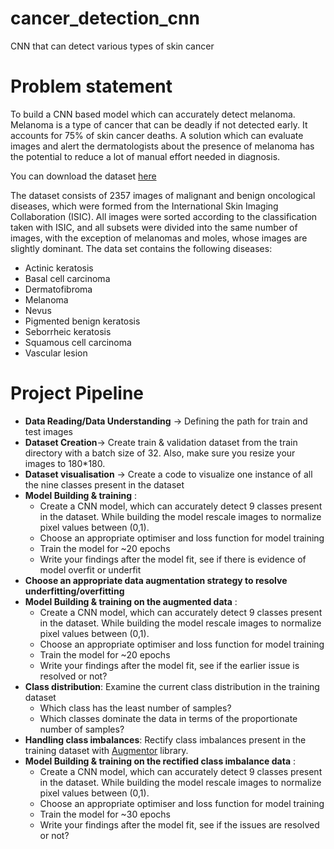 # cancer_detection_cnn
CNN that can detect various types of skin cancer

# Problem statement
To build a CNN based model which can accurately detect melanoma. Melanoma is a type of cancer that can be deadly if not detected early. It accounts for 75% of skin cancer deaths. A solution which can evaluate images and alert the dermatologists about the presence of melanoma has the potential to reduce a lot of manual effort needed in diagnosis.


You can download the dataset [here](https://drive.google.com/file/d/1xLfSQUGDl8ezNNbUkpuHOYvSpTyxVhCs/view?usp=sharing)


The dataset consists of 2357 images of malignant and benign oncological diseases, which were formed from the International Skin Imaging Collaboration (ISIC). All images were sorted according to the classification taken with ISIC, and all subsets were divided into the same number of images, with the exception of melanomas and moles, whose images are slightly dominant.
The data set contains the following diseases:

- Actinic keratosis
- Basal cell carcinoma
- Dermatofibroma
- Melanoma
- Nevus
- Pigmented benign keratosis
- Seborrheic keratosis
- Squamous cell carcinoma
- Vascular lesion

# Project Pipeline
- **Data Reading/Data Understanding** → Defining the path for train and test images 
- **Dataset Creation**→ Create train & validation dataset from the train directory with a batch size of 32. Also, make sure you resize your images to 180*180.
- **Dataset visualisation** → Create a code to visualize one instance of all the nine classes present in the dataset 
- **Model Building & training** : 
  - Create a CNN model, which can accurately detect 9 classes present in the dataset. While building the model rescale images to normalize pixel values between (0,1).
  - Choose an appropriate optimiser and loss function for model training
  - Train the model for ~20 epochs
  - Write your findings after the model fit, see if there is evidence of model overfit or underfit
- **Choose an appropriate data augmentation strategy to resolve underfitting/overfitting**
- **Model Building & training on the augmented data** :
  - Create a CNN model, which can accurately detect 9 classes present in the dataset. While building the model rescale images to normalize pixel values between (0,1).
  - Choose an appropriate optimiser and loss function for model training
  - Train the model for ~20 epochs
  - Write your findings after the model fit, see if the earlier issue is resolved or not?
- **Class distribution**: Examine the current class distribution in the training dataset 
  - Which class has the least number of samples?
  - Which classes dominate the data in terms of the proportionate number of samples?
- **Handling class imbalances**: Rectify class imbalances present in the training dataset with [Augmentor](https://augmentor.readthedocs.io/en/master/) library.
- **Model Building & training on the rectified class imbalance data** :
  - Create a CNN model, which can accurately detect 9 classes present in the dataset. While building the model rescale images to normalize pixel values between (0,1).
  - Choose an appropriate optimiser and loss function for model training
  - Train the model for ~30 epochs
  - Write your findings after the model fit, see if the issues are resolved or not?
